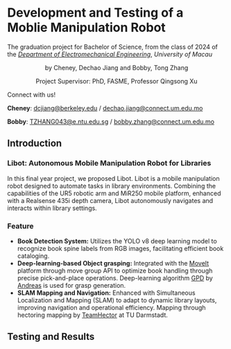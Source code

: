 # Development and Testing of a Moblie Manipulation Robot

The graduation project for Bachelor of Science, from the class of 2024 of the [_Department of Electromechanical Engineering_](https://www.fst.um.edu.mo/eme/), _University of Macau_

<p align="center">by Cheney, Dechao Jiang and Bobby, Tong Zhang</p>
<p align="center">Project Supervisor: PhD, FASME, Professor Qingsong Xu</p>

Connect with us!

**Cheney**: dcjiang@berkeley.edu / dechao.jiang@connect.um.edu.mo

**Bobby**: TZHANG043@e.ntu.edu.sg / bobby.zhang@connect.um.edu.mo

## Introduction
### Libot: Autonomous Mobile Manipulation Robot for Libraries
In this final year project, we proposed Libot. Libot is a mobile manipulation robot designed to automate tasks in library environments. Combining the capabilities of the UR5 robotic arm and MiR250 mobile platform, enhanced with a Realsense 435i depth camera, Libot autonomously navigates and interacts within library settings.

### Feature
- **Book Detection System:** Utilizes the YOLO v8 deep learning model to recognize book spine labels from RGB images, facilitating efficient book cataloging.
- **Deep-learning-based Object grasping:** Integrated with the [MoveIt](https://moveit.ros.org/) platform through move group API to optimize book handling through precise pick-and-place operations. Deep-learning algorithm [GPD](https://github.com/atenpas/gpd?tab=readme-ov-file) by [Andreas](https://www.khoury.northeastern.edu/home/atp/) is used for grasp generation.
- **SLAM Mapping and Navigation:** Enhanced with Simultaneous Localization and Mapping (SLAM) to adapt to dynamic library layouts, improving navigation and operational efficiency. Mapping through hectoring mapping by [TeamHector](https://www.teamhector.de/) at TU Darmstadt.

## Testing and Results








